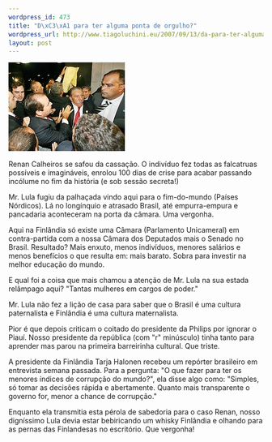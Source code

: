 ```yaml
--- 
wordpress_id: 473
title: "D\xC3\xA1 para ter alguma ponta de orgulho?"
wordpress_url: http://www.tiagoluchini.eu/2007/09/13/da-para-ter-alguma-ponta-de-orgulho/
layout: post
---
```

![Pancadaria](/wp-content/uploads/2007/09/pancadaria.jpg)

Renan Calheiros se safou da cassação. O indivíduo fez todas as falcatruas possíveis e imagináveis, enrolou 100 dias de crise para acabar passando incólume no fim da história (e sob sessão secreta!)

Mr. Lula fugiu da palhaçada vindo aqui para o fim-do-mundo (Países Nórdicos). Lá no longínquio e atrasado Brasil, até empurra-empura e pancadaria aconteceram na porta da câmara. Uma vergonha.

Aqui na Finlândia só existe uma Câmara (Parlamento Unicameral) em contra-partida com a nossa Câmara dos Deputados mais o Senado no Brasil. Resultado? Mais enxuto, menos indivíduos, menores salários e menos benefícios o que resulta em: mais barato. Sobra para investir na melhor educação do mundo.

E qual foi a coisa que mais chamou a atenção de Mr. Lula na sua estada relâmpago aqui? "Tantas mulheres em cargos de poder."

Mr. Lula não fez a lição de casa para saber que o Brasil é uma cultura paternalista e Finlândia é uma cultura maternalista.

Pior é que depois criticam o coitado do presidente da Philips por ignorar o Piauí. Nosso presidente da república (com "r" minúsculo) tinha tanto para aprender mas parou na primeira barreirinha cultural. Que triste.

A presidente da Finlândia Tarja Halonen recebeu um repórter brasileiro em entrevista semana passada. Para a pergunta: "O que fazer para ter os menores índices de corrupção do mundo?", ela disse algo como: "Simples, só tomar as decisões rápida e abertamente. Quanto mais transparente o governo for, menor a chance de corrupção."

Enquanto ela transmitia esta pérola de sabedoria para o caso Renan, nosso digníssimo Lula devia estar bebiricando um whisky Finlândia e olhando para as pernas das Finlandesas no escritório. Que vergonha!
